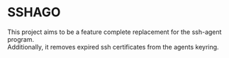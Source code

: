 # SSHAGO

This project aims to be a feature complete replacement for the ssh-agent program.<br>
Additionally, it removes expired ssh certificates from the agents keyring.
